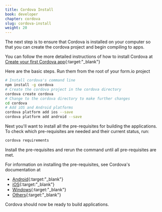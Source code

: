 ```yaml
---
title: Cordova Install
book: developer
chapter: cordova
slug: cordova-install
weight: 20
---
```

The next step is to ensure that Cordova is installed on your computer so that you can create the cordova project and begin compiling to apps.

You can follow the more detailed instructions of how to install Cordova at [Create your first Cordova app](https://cordova.apache.org/docs/en/latest/guide/cli/index.html){:target:"_blank"}

Here are the basic steps. Run them from the root of your form.io project

```bash
# Install cordova's command line
npm install -g cordova
# Create the cordova project in the cordova directory
cordova create cordova
# Change to the cordova directory to make further changes
cd cordova
# Add iOS and Android platforms
cordova platform add ios --save
cordova platform add android --save
```

Next you'll want to install all the pre-requisites for building the applications. To check which pre-requisites are needed and their current status, run:

```bash
cordova requirements
```

Install the pre-requisites and rerun the command until all pre-requisites are met.

For information on installing the pre-requisites, see Cordova's documentation at

 * [Android](https://cordova.apache.org/docs/en/latest/guide/platforms/android/index.html){:target:"_blank"}
 * [iOS](https://cordova.apache.org/docs/en/latest/guide/platforms/ios/index.html){:target:"_blank"}
 * [Windows](https://cordova.apache.org/docs/en/latest/guide/platforms/win8/index.html){:target:"_blank"}
 * [Others](https://cordova.apache.org/docs/en/latest/index.html#develop-for-platforms){:target:"_blank"}
 
Cordova should now be ready to build applications.
